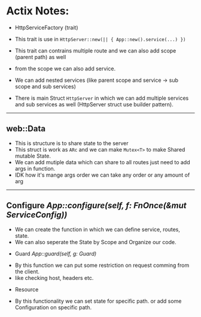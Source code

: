 # Actix Notes:

* HttpServiceFactory (trait)
- This trait is use in `HttpServer::new(|| { App::new().service(...) })`
- This trait can contrains multiple route and we can also add scope (parent path) as well
- from the scope we can also add service.

- We can add nested services (like parent scope and service -> sub scope and sub services)

- There is main Struct `HttpServer` in which we can add multiple services and sub services as well (HttpServer struct use builder pattern).
---

## web::Data<T>
- This is structure is to share state to the server
- This struct is work as `ARc` and we can make `Mutex<T>` to make Shared mutable State.
- We can add mutiple data which can share to all routes just need to add args in function.
- IDK how it's mange args order we can take any order or any amount of arg
---

## Configure <i>App::configure(self, f: FnOnce(&mut ServiceConfig))</i>
- We can create the function in which we can define service, routes, state.
- We can also seperate the State by Scope and Organize our code.

* Guard <i>App::guard(self, g: Guard)</i>
- By this function we can put some restriction on request comming from the client.
- like checking host, headers etc.

* Resource
- By this functionality we can set state for specific path. or add some Configuration on specific path. 
<!--  TODO: I have tried but geeting issue in state sharing for perticular path -->

